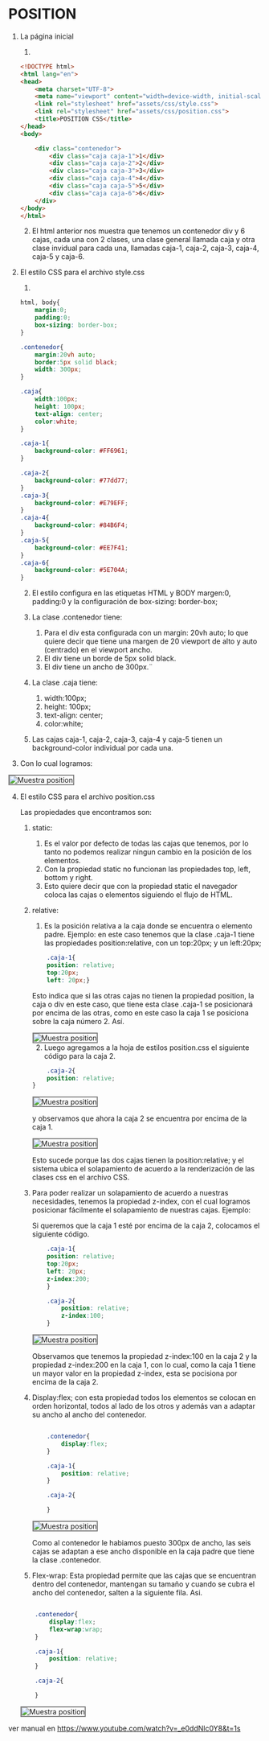 # POSITION

1. La página inicial

    1. 
    
    ```html
    <!DOCTYPE html>
    <html lang="en">
    <head>
        <meta charset="UTF-8">
        <meta name="viewport" content="width=device-width, initial-scale=1.0">
        <link rel="stylesheet" href="assets/css/style.css">
        <link rel="stylesheet" href="assets/css/position.css">
        <title>POSITION CSS</title>
    </head>
    <body>

        <div class="contenedor">
            <div class="caja caja-1">1</div>
            <div class="caja caja-2">2</div>
            <div class="caja caja-3">3</div>
            <div class="caja caja-4">4</div>
            <div class="caja caja-5">5</div>
            <div class="caja caja-6">6</div>        
        </div>
    </body>
    </html>
    ```
    2. El html anterior nos muestra que tenemos un contenedor div y 6 cajas, cada una con 2 clases, una clase general llamada caja y otra clase invidual para cada una, llamadas caja-1, caja-2, caja-3, caja-4, caja-5 y caja-6.

2. El estilo CSS para el archivo style.css

    1. 

    ```CSS
    html, body{
        margin:0;
        padding:0;
        box-sizing: border-box;
    }

    .contenedor{
        margin:20vh auto;  
        border:5px solid black;     
        width: 300px; 
    }

    .caja{
        width:100px;
        height: 100px;
        text-align: center;
        color:white;
    }

    .caja-1{
        background-color: #FF6961;
    }

    .caja-2{
        background-color: #77dd77;
    }
    .caja-3{
        background-color: #E79EFF;
    }
    .caja-4{
        background-color: #84B6F4;
    }
    .caja-5{
        background-color: #EE7F41;
    }
    .caja-6{
        background-color: #5E704A;
    }
    ```

    2. El estilo configura en las etiquetas HTML y BODY margen:0, padding:0 y la configuración de box-sizing: border-box;

    3. La clase .contenedor tiene:
        1.  Para el div esta configurada con un margin: 20vh auto; lo que quiere decir que tiene una margen de 20 viewport de alto y auto (centrado) en el viewport ancho.
        2. El div tiene un borde de 5px solid black.
        3. El div tiene un ancho de 300px.¨
    4. La clase .caja tiene:
        1. width:100px;
        2. height: 100px;
        3. text-align: center;
        4. color:white;
    5. Las cajas caja-1, caja-2, caja-3, caja-4 y caja-5 tienen un background-color individual por cada una.

3. Con lo cual logramos:
<img src= "assets/img/imagen1.jpg" alt="Muestra position" style="border: 2px solid grey;">

4. El estilo CSS para el archivo position.css


    Las propiedades que encontramos son:

    1. static: 
        1. Es el valor por defecto de todas las cajas que tenemos, por lo tanto no podemos realizar ningun cambio en la posición de los elementos. 
        2. Con la propiedad static no funcionan las propiedades top, left, bottom y right.
        3. Esto quiere decir que con la propiedad static el navegador coloca las cajas o elementos siguiendo el flujo de HTML.

    2. relative: 
        1. Es la posición relativa a la caja donde se encuentra o elemento padre. Ejemplo: en este caso tenemos que la clase .caja-1 tiene las propiedades position:relative, con un top:20px; y un left:20px; 

        ```css
            .caja-1{
            position: relative;
            top:20px;
            left: 20px;}
        ```
        Esto indica que si las otras cajas no tienen la propiedad position, la caja o div en este caso, que tiene esta clase .caja-1 se posicionará por encima de las otras, como en este caso la caja 1 se posiciona sobre la caja número 2. Así.

        <img src= "assets/img/imagen2.jpg" alt="Muestra position" style="border: 2px solid grey;">

        2. Luego agregamos a la hoja de estilos position.css el siguiente código para la caja 2.

        ```css
            .caja-2{
            position: relative;
        }
        ```

        <img src= "assets/img/imagen3.jpg" alt="Muestra position" style="border: 2px solid grey;">

        y observamos que ahora la caja 2 se encuentra por encima de la caja 1. 

        <img src= "assets/img/imagen4.jpg" alt="Muestra position" style="border: 2px solid grey;">

        Esto sucede porque las dos cajas tienen la position:relative; y el sistema ubica el solapamiento de acuerdo a la renderización de las clases css en el archivo CSS.

    3. Para poder realizar un solapamiento de acuerdo a nuestras necesidades, tenemos la propiedad z-index, con el cual logramos posicionar fácilmente el solapamiento de nuestras cajas. Ejemplo:

        Si queremos que la caja 1 esté por encima de la caja 2, colocamos el siguiente código.

        ```css
            .caja-1{
            position: relative;
            top:20px;
            left: 20px;
            z-index:200;
            }
        
            .caja-2{
                position: relative;
                z-index:100;
            }
        ```
        <img src= "assets/img/imagen5.jpg" alt="Muestra position" style="border: 2px solid grey;">

        Observamos que tenemos la propiedad z-index:100 en la caja 2 y la propiedad z-index:200 en la caja 1, con lo cual, como la caja 1 tiene un mayor valor en la propiedad z-index, esta se pocisiona por encima de la caja 2.

    4. Display:flex; con esta propiedad todos los elementos se colocan en orden horizontal, todos al lado de los otros y además van a adaptar su ancho al ancho del contenedor.

        ```css

            .contenedor{
                display:flex;
            }

            .caja-1{
                position: relative;
            }
        
            .caja-2{

            }

        ```

        <img src= "assets/img/imagen6.jpg" alt="Muestra position" style="border: 2px solid grey;">

        Como al contenedor le habiamos puesto 300px de ancho, las seis cajas se adaptan a ese ancho disponible en la caja padre que tiene la clase .contenedor.

    5. Flex-wrap: Esta propiedad permite que las cajas que se encuentran dentro del contenedor, mantengan su tamaño y cuando se cubra el ancho del contenedor, salten a la siguiente fila. Asi.

    ```css

        .contenedor{
            display:flex;
            flex-wrap:wrap;
        }

        .caja-1{
            position: relative;
        }
    
        .caja-2{

        }

    ```

    <img src= "assets/img/imagen7.jpg" alt="Muestra position" style="border: 2px solid grey;">





    




ver manual en  https://www.youtube.com/watch?v=_e0ddNlc0Y8&t=1s
